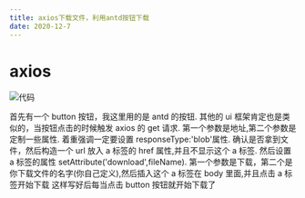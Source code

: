 ```yaml
---
title: axios下载文件，利用antd按钮下载
date: 2020-12-7
---
```


# axios

![代码](1.png)

首先有一个 button 按钮，我这里用的是 antd 的按钮.
其他的 ui 框架肯定也是类似的，当按钮点击的时候触发 axios 的 get 请求.
第一个参数是地址,第二个参数是定制一些属性.
着重强调一定要设置 responseType:'blob'属性.
确认是否拿到文件，然后构造一个 url 放入 a 标签的 href 属性,并且不显示这个 a 标签.
然后设置 a 标签的属性 setAttribute('download',fileName).
第一个参数是下载，第二个是你下载文件的名字(你自己定义),然后插入这个 a 标签在 body 里面,并且点击 a 标签开始下载
这样写好后每当点击 button 按钮就开始下载了
